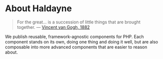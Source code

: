 # About Haldayne

> For the great... is a succession of little things that are brought together.
> &mdash; [Vincent van Gogh, 1882][vg]

We publish reusable, framework-agnostic components for PHP. Each component stands
on its own, doing one thing and doing it well, but are also composable into more
advanced components that are easier to reason about.

[vg]:https://quoteinvestigator.com/2015/12/14/impulse/
